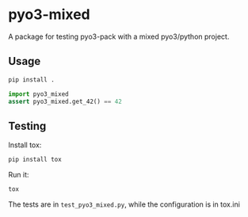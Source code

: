 # pyo3-mixed

A package for testing pyo3-pack with a mixed pyo3/python project.

## Usage

```bash
pip install .
```

```python
import pyo3_mixed
assert pyo3_mixed.get_42() == 42
```

## Testing

Install tox:

```bash
pip install tox
```

Run it:

```bash
tox
```

The tests are in `test_pyo3_mixed.py`, while the configuration is in tox.ini
